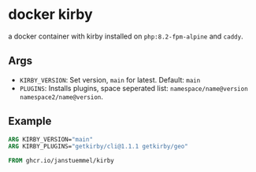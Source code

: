 # docker kirby

a docker container with kirby installed on `php:8.2-fpm-alpine` and `caddy`.

## Args

* `KIRBY_VERSION`: Set version, `main` for latest. Default: `main`
* `PLUGINS`: Installs plugins, space seperated list: `namespace/name@version namespace2/name@version`.

## Example

```Dockerfile
ARG KIRBY_VERSION="main" 
ARG KIRBY_PLUGINS="getkirby/cli@1.1.1 getkirby/geo"

FROM ghcr.io/janstuemmel/kirby
```
